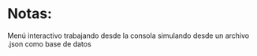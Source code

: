 # Notas:

Menú interactivo trabajando desde la consola simulando desde un archivo .json como base de datos